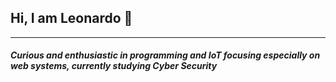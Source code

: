 <h2>Hi, I am Leonardo 👋 </h2>
<hr>
<h5><p>Curious and enthusiastic in programming and IoT focusing especially on web systems, currently studying Cyber Security</p></h5>
